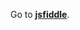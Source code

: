 Go to **[jsfiddle](http://jsfiddle.net/gh/get/library/pure/1borodat1/EloquentJS/tree/master/Chapter9)**.
